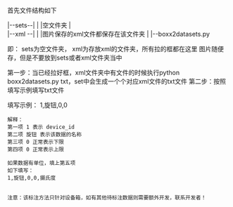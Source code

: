 首先文件结构如下

|--sets--|
|        |空文件夹
|        
|--xml --|
|        |图片保存的xml文件都保存在该文件夹
|
|--boxx2datasets.py

即：
sets为空文件夹，
xml为存放xml的文件夹，所有拉的框都在这里
图片随便存，但是不要放到sets或者xml文件夹当中

第一步：当已经拉好框，xml文件夹中有文件的时候执行python boxx2datasets.py txt，set中会生成一个个对应xml文件的txt文件
第二步：按照填写示例填写txt文件

填写示例：
    1,旋钮,0,0

    解释：
    第一项 1 表示 device_id
    第二项 旋钮 表示该数据的名称
    第三项 0 正常表示下限
    第四项 0 正常表示上限

    如果数据有单位，填上第五项
    如下填写：
    1,旋钮,0,0,摄氏度


    注意：该标注方法只针对设备箱，如有其他待标注数据则需要额外开发，联系开发者！
